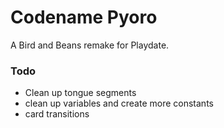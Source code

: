 
# Codename Pyoro

A Bird and Beans remake for Playdate.

### Todo

- Clean up tongue segments
- clean up variables and create more constants
- card transitions
